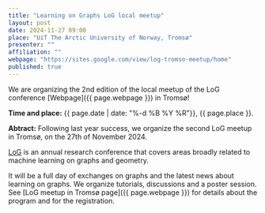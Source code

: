 ```yaml
---
title: "Learning on Graphs LoG local meetup"
layout: post
date: 2024-11-27 09:00
place: "UiT The Arctic University of Norway, Tromsø"
presenter: ""
affiliation: ""
webpage: "https://sites.google.com/view/log-tromso-meetup/home"
published: true
---
```


We are organizing the 2nd edition of the local meetup of the LoG conference [Webpage]({{ page.webpage }}) in Tromsø!

<!--more-->

**Time and place:** {{ page.date |  date: "%-d %B %Y %R"}}, {{ page.place }}.

**Abtract:** 
Following last year success, we organize the second LoG meetup in Tromsø, on the 27th of November 2024.

[LoG](https://logconference.org/) is an annual research conference that covers areas broadly related to machine learning on graphs and geometry.

It will be a full day of exchanges on graphs and the latest news about learning on graphs. We organize tutorials, discussions and a poster session. See [LoG meetup in Tromsø page]({{ page.webpage }}) for details about the program and for the registration.